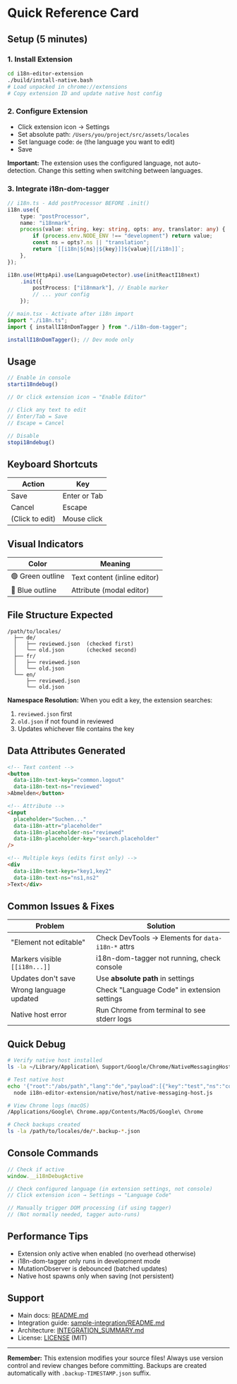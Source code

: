 # Quick Reference Card

## Setup (5 minutes)

### 1. Install Extension
```bash
cd i18n-editor-extension
./build/install-native.bash
# Load unpacked in chrome://extensions
# Copy extension ID and update native host config
```

### 2. Configure Extension
- Click extension icon → Settings
- Set absolute path: `/Users/you/project/src/assets/locales`
- Set language code: `de` (the language you want to edit)
- Save

**Important:** The extension uses the configured language, not auto-detection. Change this setting when switching between languages.

### 3. Integrate i18n-dom-tagger
```typescript
// i18n.ts - Add postProcessor BEFORE .init()
i18n.use({
    type: "postProcessor",
    name: "i18nmark",
    process(value: string, key: string, opts: any, translator: any) {
        if (process.env.NODE_ENV !== "development") return value;
        const ns = opts?.ns || "translation";
        return `[[i18n|${ns}|${key}]]${value}[[/i18n]]`;
    },
});

i18n.use(HttpApi).use(LanguageDetector).use(initReactI18next)
    .init({
        postProcess: ["i18nmark"], // Enable marker
        // ... your config
    });
```

```typescript
// main.tsx - Activate after i18n import
import "./i18n.ts";
import { installI18nDomTagger } from "./i18n-dom-tagger";

installI18nDomTagger(); // Dev mode only
```

## Usage

```javascript
// Enable in console
starti18ndebug()

// Or click extension icon → "Enable Editor"

// Click any text to edit
// Enter/Tab = Save
// Escape = Cancel

// Disable
stopi18ndebug()
```

## Keyboard Shortcuts

| Action | Key |
|--------|-----|
| Save | Enter or Tab |
| Cancel | Escape |
| (Click to edit) | Mouse click |

## Visual Indicators

| Color | Meaning |
|-------|---------|
| 🟢 Green outline | Text content (inline editor) |
| 🔵 Blue outline | Attribute (modal editor) |

## File Structure Expected

```
/path/to/locales/
  ├── de/
  │   ├── reviewed.json  (checked first)
  │   └── old.json       (checked second)
  ├── fr/
  │   ├── reviewed.json
  │   └── old.json
  └── en/
      ├── reviewed.json
      └── old.json
```

**Namespace Resolution:**
When you edit a key, the extension searches:
1. `reviewed.json` first
2. `old.json` if not found in reviewed
3. Updates whichever file contains the key

## Data Attributes Generated

```html
<!-- Text content -->
<button 
  data-i18n-text-keys="common.logout"
  data-i18n-text-ns="reviewed"
>Abmelden</button>

<!-- Attribute -->
<input 
  placeholder="Suchen..."
  data-i18n-attr="placeholder"
  data-i18n-placeholder-ns="reviewed"
  data-i18n-placeholder-key="search.placeholder"
/>

<!-- Multiple keys (edits first only) -->
<div 
  data-i18n-text-keys="key1,key2"
  data-i18n-text-ns="ns1,ns2"
>Text</div>
```

## Common Issues & Fixes

| Problem | Solution |
|---------|----------|
| "Element not editable" | Check DevTools → Elements for `data-i18n-*` attrs |
| Markers visible `[[i18n...]]` | i18n-dom-tagger not running, check console |
| Updates don't save | Use **absolute path** in settings |
| Wrong language updated | Check "Language Code" in extension settings |
| Native host error | Run Chrome from terminal to see stderr logs |

## Quick Debug

```bash
# Verify native host installed
ls -la ~/Library/Application\ Support/Google/Chrome/NativeMessagingHosts/

# Test native host
echo '{"root":"/abs/path","lang":"de","payload":[{"key":"test","ns":"common","old":"old","new":"new"}]}' | \
  node i18n-editor-extension/native/host/native-messaging-host.js

# View Chrome logs (macOS)
/Applications/Google\ Chrome.app/Contents/MacOS/Google\ Chrome

# Check backups created
ls -la /path/to/locales/de/*.backup-*.json
```

## Console Commands

```javascript
// Check if active
window.__i18nDebugActive

// Check configured language (in extension settings, not console)
// Click extension icon → Settings → "Language Code"

// Manually trigger DOM processing (if using tagger)
// (Not normally needed, tagger auto-runs)
```

## Performance Tips

- Extension only active when enabled (no overhead otherwise)
- i18n-dom-tagger only runs in development mode
- MutationObserver is debounced (batched updates)
- Native host spawns only when saving (not persistent)

## Support

- Main docs: [README.md](README.md)
- Integration guide: [sample-integration/README.md](sample-integration/README.md)
- Architecture: [INTEGRATION_SUMMARY.md](INTEGRATION_SUMMARY.md)
- License: [LICENSE](LICENSE) (MIT)

---

**Remember:** This extension modifies your source files! Always use version control and review changes before committing. Backups are created automatically with `.backup-TIMESTAMP.json` suffix.


